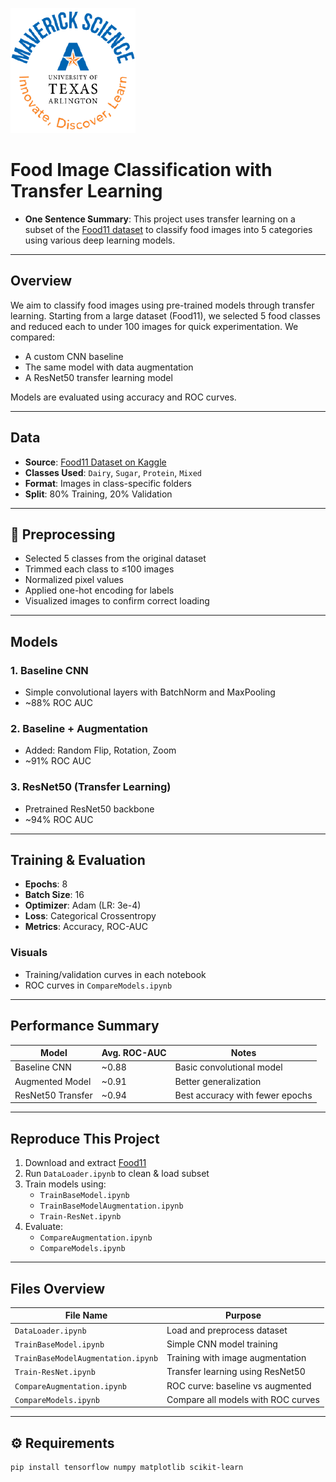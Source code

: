 ![](UTA-DataScience-Logo.png)

# Food Image Classification with Transfer Learning

* **One Sentence Summary**: This project uses transfer learning on a subset of the [Food11 dataset](https://www.kaggle.com/datasets/trolukovich/food11-image-dataset) to classify food images into 5 categories using various deep learning models.

---

##  Overview

We aim to classify food images using pre-trained models through transfer learning. Starting from a large dataset (Food11), we selected 5 food classes and reduced each to under 100 images for quick experimentation. We compared:
- A custom CNN baseline
- The same model with data augmentation
- A ResNet50 transfer learning model

Models are evaluated using accuracy and ROC curves.

---

##  Data

- **Source**: [Food11 Dataset on Kaggle](https://www.kaggle.com/datasets/trolukovich/food11-image-dataset)
- **Classes Used**: `Dairy`, `Sugar`, `Protein`, `Mixed`
- **Format**: Images in class-specific folders
- **Split**: 80% Training, 20% Validation

---

## 🔧 Preprocessing

- Selected 5 classes from the original dataset
- Trimmed each class to ≤100 images
- Normalized pixel values
- Applied one-hot encoding for labels
- Visualized images to confirm correct loading

---

##  Models

### 1. Baseline CNN
- Simple convolutional layers with BatchNorm and MaxPooling
- ~88% ROC AUC

### 2. Baseline + Augmentation
- Added: Random Flip, Rotation, Zoom
- ~91% ROC AUC

### 3. ResNet50 (Transfer Learning)
- Pretrained ResNet50 backbone
- ~94% ROC AUC

---

##  Training & Evaluation

- **Epochs**: 8
- **Batch Size**: 16
- **Optimizer**: Adam (LR: 3e-4)
- **Loss**: Categorical Crossentropy
- **Metrics**: Accuracy, ROC-AUC

###  Visuals
- Training/validation curves in each notebook
- ROC curves in `CompareModels.ipynb`

---

##  Performance Summary

| Model              | Avg. ROC-AUC | Notes                          |
|-------------------|--------------|--------------------------------|
| Baseline CNN       | ~0.88        | Basic convolutional model      |
| Augmented Model    | ~0.91        | Better generalization          |
| ResNet50 Transfer  | ~0.94        | Best accuracy with fewer epochs|

---

## Reproduce This Project

1. Download and extract [Food11](https://www.kaggle.com/datasets/trolukovich/food11-image-dataset)
2. Run `DataLoader.ipynb` to clean & load subset
3. Train models using:
   - `TrainBaseModel.ipynb`
   - `TrainBaseModelAugmentation.ipynb`
   - `Train-ResNet.ipynb`
4. Evaluate:
   - `CompareAugmentation.ipynb`
   - `CompareModels.ipynb`

---

##  Files Overview

| File Name                  | Purpose                                         |
|---------------------------|-------------------------------------------------|
| `DataLoader.ipynb`        | Load and preprocess dataset                     |
| `TrainBaseModel.ipynb`    | Simple CNN model training                       |
| `TrainBaseModelAugmentation.ipynb` | Training with image augmentation       |
| `Train-ResNet.ipynb`      | Transfer learning using ResNet50               |
| `CompareAugmentation.ipynb` | ROC curve: baseline vs augmented             |
| `CompareModels.ipynb`     | Compare all models with ROC curves             |

---

## ⚙️ Requirements

```bash
pip install tensorflow numpy matplotlib scikit-learn
